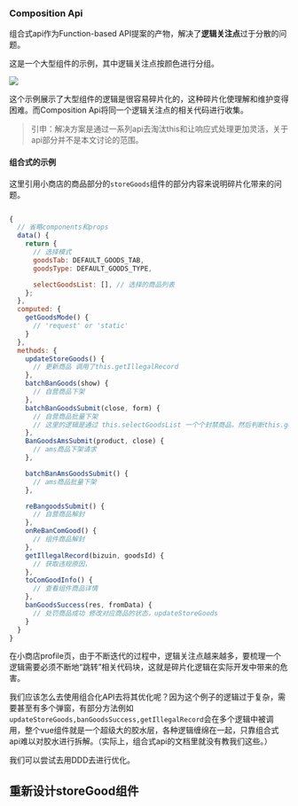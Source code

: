 
### Composition Api

组合式api作为Function-based API提案的产物，解决了**逻辑关注点**过于分散的问题。

这是一个大型组件的示例，其中逻辑关注点按颜色进行分组。

![](https://v3.cn.vuejs.org/images/options-api.png)

这个示例展示了大型组件的逻辑是很容易碎片化的，这种碎片化使理解和维护变得困难。而Composition Api将同一个逻辑关注点的相关代码进行收集。

> 引申：解决方案是通过一系列api去淘汰this和让响应式处理更加灵活，关于api部分并不是本文讨论的范围。

#### 组合式的示例

这里引用小商店的商品部分的`storeGoods`组件的部分内容来说明碎片化带来的问题。

```js

{
  // 省略components和props
  data() {
    return {
      // 选择模式
      goodsTab: DEFAULT_GOODS_TAB,
      goodsType: DEFAULT_GOODS_TYPE,

      selectGoodsList: [], // 选择的商品列表
    };
  },
  computed: {
    getGoodsMode() {
      // 'request' or 'static'
    }
  },
  methods: {
    updateStoreGoods() {
      // 更新商品 调用了this.getIllegalRecord
    },
    batchBanGoods(show) {
      // 自营商品下架
    },
    batchBanGoodsSubmit(close, form) {
      // 自营商品批量下架
      // 这里的逻辑是通过 this.selectGoodsList 一个个封禁商品，然后判断this.getGoodsMode的模式去判断处理方法
    },
    BanGoodsAmsSubmit(product, close) {
      // ams商品下架请求
    },

    batchBanAmsGoodsSubmit() {
      // ams商品批量下架
    },

    reBangoodsSubmit() {
      // 自营商品解封
    },
    onReBanComGood() {
      // 组件商品解封
    },
    getIllegalRecord(bizuin, goodsId) {
      // 获取违规原因，
    },
    toComGoodInfo() {
      // 查看组件商品详情
    },
    banGoodsSuccess(res, fromData) {
      // 处罚商品成功 修改对应商品的状态，updateStoreGoods
    }
  }
}

```

在小商店profile页，由于不断迭代的过程中，逻辑关注点越来越多，要梳理一个逻辑需要必须不断地“跳转”相关代码块，这就是碎片化逻辑在实际开发中带来的危害。

我们应该怎么去使用组合化API去将其优化呢？因为这个例子的逻辑过于复杂，需要甚至有多个弹窗，有部分方法例如`updateStoreGoods,banGoodsSuccess,getIllegalRecord`会在多个逻辑中被调用，整个vue组件就是一个超级大的胶水层，各种逻辑缠绵在一起，只靠组合式api难以对胶水进行拆解。（实际上，组合式api的文档里就没有教我们这些。）

我们可以尝试去用DDD去进行优化。

## 重新设计storeGood组件
